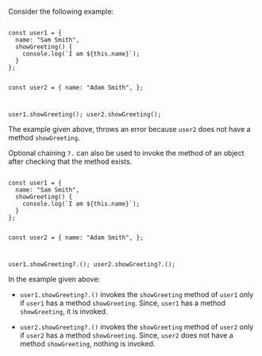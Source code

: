 Consider the following example:

<codeblock language="javascript" type="lesson">
<code>
const user1 = {
  name: "Sam Smith",
  showGreeting() {
    console.log(`I am ${this.name}`);
  }
};

const user2 = {
  name: "Adam Smith",
};

user1.showGreeting();
user2.showGreeting();
</code>
</codeblock>

The example given above,
throws an error because
`user2` does not have
a method `showGreeting`.

Optional chaining `?.` can also
be used to invoke the method
of an object after checking that
the method exists.

<codeblock language="javascript" type="lesson">
<code>
const user1 = {
  name: "Sam Smith",
  showGreeting() {
    console.log(`I am ${this.name}`);
  }
};

const user2 = {
  name: "Adam Smith",
};

user1.showGreeting?.();
user2.showGreeting?.();
</code>
</codeblock>

In the example given above:

- `user1.showGreeting?.()` invokes the
  `showGreeting` method of `user1`
  only if `user1` has a method `showGreeting`.
  Since, `user1` has a method `showGreeting`,
  it is invoked.

- `user2.showGreeting?.()` invokes the
  `showGreeting` method of `user2`
  only if `user2` has a method `showGreeting`.
  Since, `user2` does not
  have a method `showGreeting`,
  nothing is invoked.
